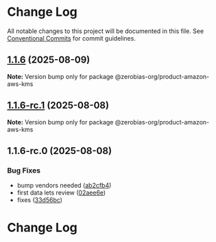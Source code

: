 # Change Log

All notable changes to this project will be documented in this file.
See [Conventional Commits](https://conventionalcommits.org) for commit guidelines.

## [1.1.6](https://github.com/zerobias-org/product/compare/@zerobias-org/product-amazon-aws-kms@1.1.6-rc.1...@zerobias-org/product-amazon-aws-kms@1.1.6) (2025-08-09)

**Note:** Version bump only for package @zerobias-org/product-amazon-aws-kms





## [1.1.6-rc.1](https://github.com/zerobias-org/product/compare/@zerobias-org/product-amazon-aws-kms@1.1.6-rc.0...@zerobias-org/product-amazon-aws-kms@1.1.6-rc.1) (2025-08-08)

**Note:** Version bump only for package @zerobias-org/product-amazon-aws-kms





## 1.1.6-rc.0 (2025-08-08)


### Bug Fixes

* bump vendors needed ([ab2cfb4](https://github.com/zerobias-org/product/commit/ab2cfb4a9cf2e3008e08b068f98011fec096c932))
* first data lets review ([02aee6e](https://github.com/zerobias-org/product/commit/02aee6e8c4f11675de7c63a00f4c8254a67a4dd7))
* fixes ([33d56bc](https://github.com/zerobias-org/product/commit/33d56bcaedf3fa5e3939a33c0fb57eda53539d05))





# Change Log
